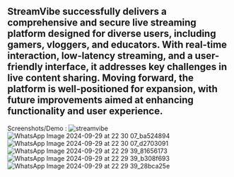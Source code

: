 StreamVibe successfully delivers a comprehensive and secure live streaming platform designed for diverse users, including gamers, vloggers, and educators. With real-time interaction, low-latency streaming, and a user-friendly interface, it addresses key challenges in live content sharing. Moving forward, the platform is well-positioned for expansion, with future improvements aimed at enhancing functionality and user experience.
--------------------------------------------------------------------
Screenshots/Demo :
![streamvibe](https://github.com/user-attachments/assets/093a3a6d-02f3-4f1d-a65a-9eb7617adbdf)
![WhatsApp Image 2024-09-29 at 22 30 07_ba524894](https://github.com/user-attachments/assets/c8d17738-534c-43ee-b9ac-fcbbcccc41b7)
![WhatsApp Image 2024-09-29 at 22 30 07_d2703091](https://github.com/user-attachments/assets/a5ffa4a8-29b2-421e-a3a4-c7c71a57fbfd)
![WhatsApp Image 2024-09-29 at 22 29 39_81656173](https://github.com/user-attachments/assets/27e09d76-7f06-4a91-b1ce-7167d1f43fc9)
![WhatsApp Image 2024-09-29 at 22 29 39_b308f693](https://github.com/user-attachments/assets/f6c61b1a-6fc1-4e0e-b43d-12b5442f3e1b)
![WhatsApp Image 2024-09-29 at 22 29 39_28bca25e](https://github.com/user-attachments/assets/b803e949-dd19-4867-b976-a3feee34a2c2)


